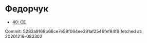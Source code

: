 # Федорчук
- [40: CE](40.md)

Commit: 5283a9168b68ce7e58f064ee391af2546fef84f9
 fetched at: 20201216-083302
